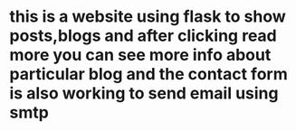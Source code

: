 # this is a website using flask to show posts,blogs and after clicking read more you can see more info about particular  blog and the contact form is also working to send email using smtp